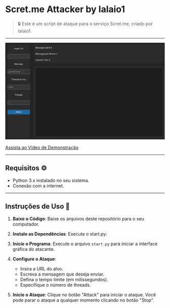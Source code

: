 # Scret.me Attacker by lalaio1

> 🔒 Este é um script de ataque para o serviço Scret.me, criado por lalaio1.

---

![Interface Gráfica](/conf/scripts/assets/Captura%20de%20tela%202024-06-01%20151726.png)


[Assista ao Vídeo de Demonstração](https://streamable.com/t3n2jn)

---

## Requisitos ⚙

- Python 3.x instalado no seu sistema.
- Conexão com a internet.

---

## Instruções de Uso 🧠

1. **Baixe o Código**: Baixe os arquivos deste repositório para o seu computador.

2. **Instale as Dependências**: Execute o start.py:

3. **Inicie o Programa**: Execute o arquivo `start.py` para iniciar a interface gráfica do atacante.

4. **Configure o Ataque**:
   - Insira a URL do alvo.
   - Escreva a mensagem que deseja enviar.
   - Defina o tempo limite (em milissegundos).
   - Especifique o número de threads.

5. **Inicie o Ataque**: Clique no botão "Attack" para iniciar o ataque. Você pode parar o ataque a qualquer momento clicando no botão "Stop".

